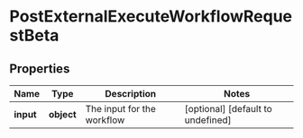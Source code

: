 # PostExternalExecuteWorkflowRequestBeta

## Properties

Name | Type | Description | Notes
------------ | ------------- | ------------- | -------------
**input** | **object** | The input for the workflow | [optional] [default to undefined]

